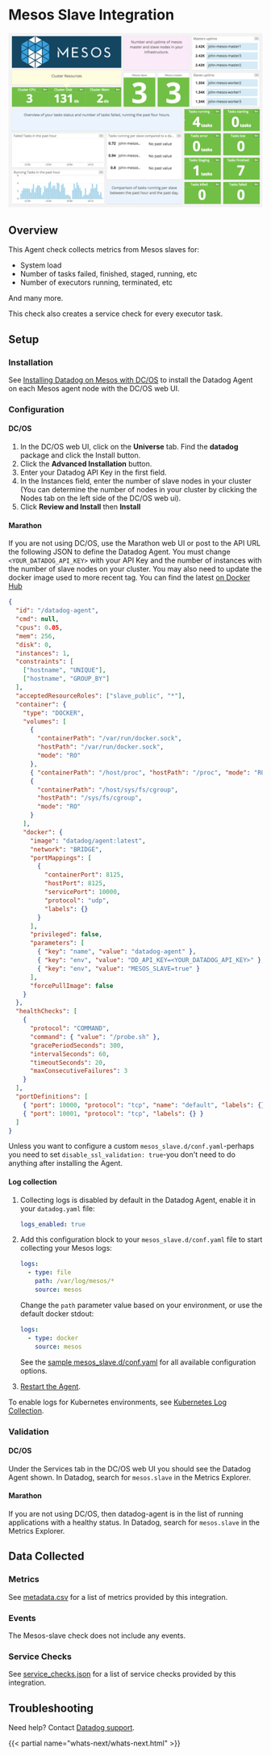 # Mesos Slave Integration

![Mesos Slave Dashboard][1]

## Overview

This Agent check collects metrics from Mesos slaves for:

- System load
- Number of tasks failed, finished, staged, running, etc
- Number of executors running, terminated, etc

And many more.

This check also creates a service check for every executor task.

## Setup

### Installation

See [Installing Datadog on Mesos with DC/OS][2] to install the Datadog Agent on each Mesos agent node with the DC/OS web UI.

### Configuration

#### DC/OS

1. In the DC/OS web UI, click on the **Universe** tab. Find the **datadog** package and click the Install button.
1. Click the **Advanced Installation** button.
1. Enter your Datadog API Key in the first field.
1. In the Instances field, enter the number of slave nodes in your cluster (You can determine the number of nodes in your cluster by clicking the Nodes tab on the left side of the DC/OS web ui).
1. Click **Review and Install** then **Install**

#### Marathon

If you are not using DC/OS, use the Marathon web UI or post to the API URL the following JSON to define the Datadog Agent. You must change `<YOUR_DATADOG_API_KEY>` with your API Key and the number of instances with the number of slave nodes on your cluster. You may also need to update the docker image used to more recent tag. You can find the latest [on Docker Hub][3]

```json
{
  "id": "/datadog-agent",
  "cmd": null,
  "cpus": 0.05,
  "mem": 256,
  "disk": 0,
  "instances": 1,
  "constraints": [
    ["hostname", "UNIQUE"],
    ["hostname", "GROUP_BY"]
  ],
  "acceptedResourceRoles": ["slave_public", "*"],
  "container": {
    "type": "DOCKER",
    "volumes": [
      {
        "containerPath": "/var/run/docker.sock",
        "hostPath": "/var/run/docker.sock",
        "mode": "RO"
      },
      { "containerPath": "/host/proc", "hostPath": "/proc", "mode": "RO" },
      {
        "containerPath": "/host/sys/fs/cgroup",
        "hostPath": "/sys/fs/cgroup",
        "mode": "RO"
      }
    ],
    "docker": {
      "image": "datadog/agent:latest",
      "network": "BRIDGE",
      "portMappings": [
        {
          "containerPort": 8125,
          "hostPort": 8125,
          "servicePort": 10000,
          "protocol": "udp",
          "labels": {}
        }
      ],
      "privileged": false,
      "parameters": [
        { "key": "name", "value": "datadog-agent" },
        { "key": "env", "value": "DD_API_KEY=<YOUR_DATADOG_API_KEY>" },
        { "key": "env", "value": "MESOS_SLAVE=true" }
      ],
      "forcePullImage": false
    }
  },
  "healthChecks": [
    {
      "protocol": "COMMAND",
      "command": { "value": "/probe.sh" },
      "gracePeriodSeconds": 300,
      "intervalSeconds": 60,
      "timeoutSeconds": 20,
      "maxConsecutiveFailures": 3
    }
  ],
  "portDefinitions": [
    { "port": 10000, "protocol": "tcp", "name": "default", "labels": {} },
    { "port": 10001, "protocol": "tcp", "labels": {} }
  ]
}
```

Unless you want to configure a custom `mesos_slave.d/conf.yaml`-perhaps you need to set `disable_ssl_validation: true`-you don't need to do anything after installing the Agent.

#### Log collection

1. Collecting logs is disabled by default in the Datadog Agent, enable it in your `datadog.yaml` file:

    ```yaml
    logs_enabled: true
    ```

2. Add this configuration block to your `mesos_slave.d/conf.yaml` file to start collecting your Mesos logs:

    ```yaml
    logs:
      - type: file
        path: /var/log/mesos/*
        source: mesos
    ```

    Change the `path` parameter value based on your environment, or use the default docker stdout:

    ```yaml
    logs:
      - type: docker
        source: mesos
    ```

    See the [sample mesos_slave.d/conf.yaml][4] for all available configuration options.

3. [Restart the Agent][5].

To enable logs for Kubernetes environments, see [Kubernetes Log Collection][6].

### Validation

#### DC/OS

Under the Services tab in the DC/OS web UI you should see the Datadog Agent shown. In Datadog, search for `mesos.slave` in the Metrics Explorer.

#### Marathon

If you are not using DC/OS, then datadog-agent is in the list of running applications with a healthy status. In Datadog, search for `mesos.slave` in the Metrics Explorer.

## Data Collected

### Metrics

See [metadata.csv][7] for a list of metrics provided by this integration.

### Events

The Mesos-slave check does not include any events.

### Service Checks

See [service_checks.json][8] for a list of service checks provided by this integration.

## Troubleshooting

Need help? Contact [Datadog support][9].

{{< partial name="whats-next/whats-next.html" >}}

[1]: https://raw.githubusercontent.com/DataDog/integrations-core/master/mesos_slave/images/mesos_dashboard.png
[2]: https://www.datadoghq.com/blog/deploy-datadog-dcos
[3]: https://hub.docker.com/r/datadog/agent/tags
[4]: https://github.com/DataDog/integrations-core/blob/master/mesos_slave/datadog_checks/mesos_slave/data/conf.yaml.example
[5]: https://docs.datadoghq.com/agent/guide/agent-commands/#start-stop-and-restart-the-agent
[6]: https://docs.datadoghq.com/agent/kubernetes/log/
[7]: https://github.com/DataDog/integrations-core/blob/master/mesos_slave/metadata.csv
[8]: https://github.com/DataDog/integrations-core/blob/master/mesos_slave/assets/service_checks.json
[9]: https://docs.datadoghq.com/help/
